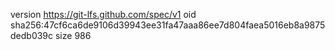 version https://git-lfs.github.com/spec/v1
oid sha256:47cf6ca6de9106d39943ee31fa47aaa86ee7d804faea5016eb8a9875dedb039c
size 986
